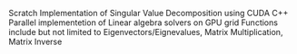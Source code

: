 Scratch Implementation of Singular Value Decomposition using CUDA C++
Parallel implementetion of Linear algebra solvers on GPU grid
Functions include but not limited to Eigenvectors/Eignevalues, Matrix Multiplication, Matrix Inverse

 
